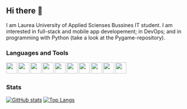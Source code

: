 ## Hi there 👋

I am Laurea University of Applied Scienses Bussines IT student.
I am interested in full-stack and mobile app developement; in DevOps; and in programming with Python (take a look at the Pygame-repository).

### Languages and Tools

<img align = "left" width = "30px" src="https://img.icons8.com/color/48/000000/javascript--v1.png"/>
<img align = "left" width = "30px" src="https://img.icons8.com/48/000000/react-native.png"/>
<img align = "left" width = "30px" src="https://img.icons8.com/48/000000/angularjs.png"/>
<img align = "left" width = "30px" src="https://img.icons8.com/color/48/000000/nodejs.png"/>
<img align = "left" width = "30px" src="https://img.icons8.com/external-soft-fill-juicy-fish/60/000000/external-sql-coding-and-development-soft-fill-soft-fill-juicy-fish.png"/>
<img align = "left" width = "30px" src="https://img.icons8.com/color/48/000000/docker.png"/>
<img align = "left" width = "30px" src="https://img.icons8.com/color/48/000000/python--v1.png"/>
<img align = "left" width = "30px" src="https://img.icons8.com/color/48/000000/mongodb.png"/>
<img align = "left" width = "30px" src="https://img.icons8.com/color/48/000000/html-5--v1.png"/>
<img align = "left" width = "30px" src="https://img.icons8.com/color/48/000000/css3.png"/>
<br />
<br />

### Stats
[![GitHub stats](https://github-readme-stats.vercel.app/api?username=remaleino)](https://github.com/remaleino/github-readme-stats)
[![Top Langs](https://github-readme-stats.vercel.app/api/top-langs/?username=remaleino&layout=compact)](https://github.com/anuraghazra/github-readme-stats)
